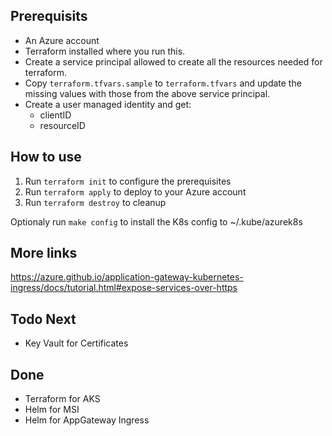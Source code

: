 ## Prerequisits
* An Azure account
* Terraform installed where you run this.
* Create a service principal allowed to create all the resources needed for terraform.
* Copy `terraform.tfvars.sample` to `terraform.tfvars` and update the missing values with those from the above service principal.
* Create a user managed identity and get:
    - clientID
    - resourceID

## How to use
1. Run `terraform init` to configure the prerequisites
2. Run `terraform apply` to deploy to your Azure account
3. Run `terraform destroy` to cleanup

Optionaly run `make config` to install the K8s config to ~/.kube/azurek8s

## More links
https://azure.github.io/application-gateway-kubernetes-ingress/docs/tutorial.html#expose-services-over-https

## Todo Next
* Key Vault for Certificates 

## Done
* Terraform for AKS
* Helm for MSI
* Helm for AppGateway Ingress
